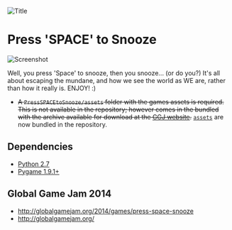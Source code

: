 ![Title](http://i.imgur.com/QAnWnGy.png "Title")

# Press 'SPACE' to Snooze

![Screenshot](http://globalgamejam.org/sites/default/files/styles/game_content__narrow/public/games/screenshots/02_5.png?itok=F6SwhADm "Screenshot")


Well, you press 'Space' to snooze, then you snooze... (or do you?) It's all about escaping the mundane, and how we see the world as WE are, rather than how it really is. ENJOY! :)

* ~~A `PressSPACEtoSnooze/assets` folder with the games assets is required. This is not available in the repository; however comes in the bundled with the archive available for download at the [GGJ website](http://globalgamejam.org/2014/games/press-space-snooze).~~ [`assets`](https://github.com/hfaran/GGJ2014/tree/master/PressSPACEtoSnooze/assets) are now bundled in the repository.

## Dependencies 
* [Python 2.7](http://www.python.org/download/releases/2.7.6/)
* [Pygame 1.9.1+](http://www.pygame.org/download.shtml)


## Global Game Jam 2014
* http://globalgamejam.org/2014/games/press-space-snooze
* http://globalgamejam.org/
